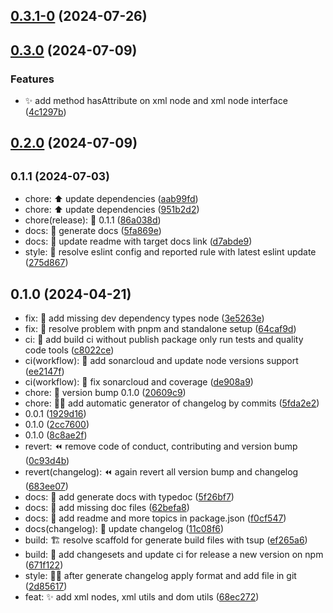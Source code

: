 ## [0.3.1-0](https://github.com/nodecfdi/cfdi-core/compare/v0.3.0...v0.3.1-0) (2024-07-26)
## [0.3.0](https://github.com/nodecfdi/cfdi-core/compare/v0.2.0...v0.3.0) (2024-07-09)

### Features

* :sparkles: add method hasAttribute on xml node and xml node interface ([4c1297b](https://github.com/nodecfdi/cfdi-core/commit/4c1297be225ea8be360c2938adbb3d6bba9f8d5d))
## [0.2.0](https://github.com/nodecfdi/cfdi-core/compare/v0.1.1...v0.2.0) (2024-07-09)
## <small>0.1.1 (2024-07-03)</small>

* chore: :arrow_up: update dependencies ([aab99fd](https://github.com/nodecfdi/cfdi-core/commit/aab99fd))
* chore: :arrow_up: update dependencies ([951b2d2](https://github.com/nodecfdi/cfdi-core/commit/951b2d2))
* chore(release): :tada: 0.1.1 ([86a038d](https://github.com/nodecfdi/cfdi-core/commit/86a038d))
* docs: :memo: generate docs ([5fa869e](https://github.com/nodecfdi/cfdi-core/commit/5fa869e))
* docs: :memo: update readme with target docs link ([d7abde9](https://github.com/nodecfdi/cfdi-core/commit/d7abde9))
* style: :rotating_light: resolve eslint config and reported rule with latest eslint update ([275d867](https://github.com/nodecfdi/cfdi-core/commit/275d867))



## 0.1.0 (2024-04-21)

* fix: :bug: add missing dev dependency types node ([3e5263e](https://github.com/nodecfdi/cfdi-core/commit/3e5263e))
* fix: :bug: resolve problem with pnpm and standalone setup ([64caf9d](https://github.com/nodecfdi/cfdi-core/commit/64caf9d))
* ci: :green_heart: add build ci without publish package only run tests and quality code tools ([c8022ce](https://github.com/nodecfdi/cfdi-core/commit/c8022ce))
* ci(workflow): :green_heart: add sonarcloud and update node versions support ([ee2147f](https://github.com/nodecfdi/cfdi-core/commit/ee2147f))
* ci(workflow): :green_heart: fix sonarcloud and coverage ([de908a9](https://github.com/nodecfdi/cfdi-core/commit/de908a9))
* chore: :rocket: version bump 0.1.0 ([20609c9](https://github.com/nodecfdi/cfdi-core/commit/20609c9))
* chore: :technologist: add automatic generator of changelog by commits ([5fda2e2](https://github.com/nodecfdi/cfdi-core/commit/5fda2e2))
* 0.0.1 ([1929d16](https://github.com/nodecfdi/cfdi-core/commit/1929d16))
* 0.1.0 ([2cc7600](https://github.com/nodecfdi/cfdi-core/commit/2cc7600))
* 0.1.0 ([8c8ae2f](https://github.com/nodecfdi/cfdi-core/commit/8c8ae2f))
* revert: :rewind: remove code of conduct, contributing and version bump ([0c93d4b](https://github.com/nodecfdi/cfdi-core/commit/0c93d4b))
* revert(changelog): :rewind: again revert all version bump and changelog ([683ee07](https://github.com/nodecfdi/cfdi-core/commit/683ee07))
* docs: :memo: add generate docs with typedoc ([5f26bf7](https://github.com/nodecfdi/cfdi-core/commit/5f26bf7))
* docs: :memo: add missing doc files ([62befa8](https://github.com/nodecfdi/cfdi-core/commit/62befa8))
* docs: :memo: add readme and more topics in package.json ([f0cf547](https://github.com/nodecfdi/cfdi-core/commit/f0cf547))
* docs(changelog): :memo: update changelog ([11c08f6](https://github.com/nodecfdi/cfdi-core/commit/11c08f6))
* build: :building_construction: resolve scaffold for generate build files with tsup ([ef265a6](https://github.com/nodecfdi/cfdi-core/commit/ef265a6))
* build: :construction_worker: add changesets and update ci for release a new version on npm ([671f122](https://github.com/nodecfdi/cfdi-core/commit/671f122))
* style: :technologist: after generate changelog apply format and add file in git ([2d85617](https://github.com/nodecfdi/cfdi-core/commit/2d85617))
* feat: :sparkles: add xml nodes, xml utils and dom utils ([68ec272](https://github.com/nodecfdi/cfdi-core/commit/68ec272))



